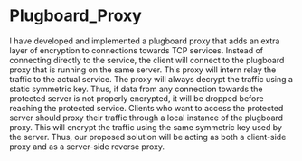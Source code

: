 # Plugboard_Proxy
I have developed and implemented a plugboard proxy that adds an extra layer of encryption to connections towards TCP services. Instead of connecting directly to the service, the client will connect to the plugboard proxy that is running on the same server. This proxy will intern relay the traffic to the actual service. The proxy will always decrypt the traffic using a static symmetric key. Thus, if data from any connection towards the protected server is not properly encrypted, it will be dropped before reaching the protected service. Clients who want to access the protected server should proxy their traffic through a local instance of the plugboard proxy. This will encrypt the traffic using the same symmetric key used by the server. Thus, our proposed solution will be acting as both a client-side proxy and as a server-side reverse proxy. 
